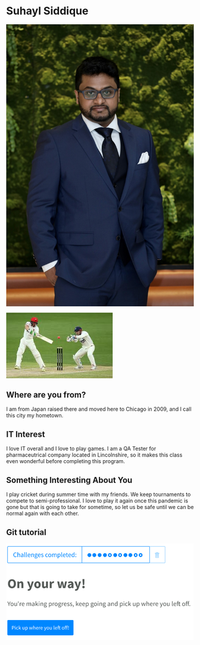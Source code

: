 <h1> Suhayl Siddique </h1>

![Myself](image/suhayl.jpg "Suhayl")

![Cricket](image/cricket.jpg "Cricket")

<h2> Where are you from? </h2>

I am from Japan raised there and moved here to Chicago in 2009, and I call this city my hometown. 

<h2> IT Interest </h2>

I love IT overall and I love to play games. I am a QA Tester for pharmaceutrical company located in Lincolnshire, so it makes this class even wonderful before completing this program. 

<h2> Something Interesting About You </h2>

I play cricket during summer time with my friends. We keep tournaments to compete to semi-professional. I love to play it again once this pandemic is gone but that is going to take for sometime, so let us be safe until we can be normal again with each other. 

## Git tutorial

<img src="/image/6.png">
